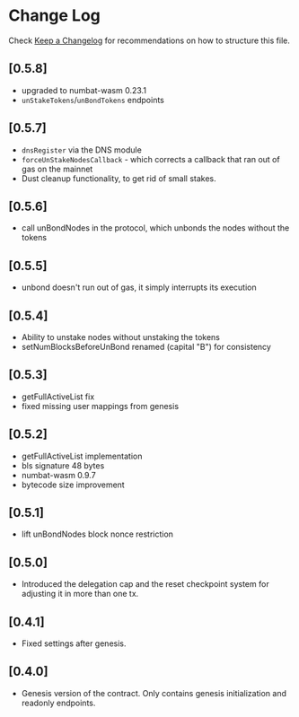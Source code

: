 # Change Log

Check [Keep a Changelog](http://keepachangelog.com/) for recommendations on how to structure this file.

## [0.5.8]
- upgraded to numbat-wasm 0.23.1
- `unStakeTokens`/`unBondTokens` endpoints

## [0.5.7]
- `dnsRegister` via the DNS module
- `forceUnStakeNodesCallback` - which corrects a callback that ran out of gas on the mainnet
- Dust cleanup functionality, to get rid of small stakes.

## [0.5.6]
- call unBondNodes in the protocol, which unbonds the nodes without the tokens

## [0.5.5]
- unbond doesn't run out of gas, it simply interrupts its execution

## [0.5.4]
- Ability to unstake nodes without unstaking the tokens
- setNumBlocksBeforeUnBond renamed (capital "B") for consistency

## [0.5.3]
- getFullActiveList fix
- fixed missing user mappings from genesis

## [0.5.2]
- getFullActiveList implementation
- bls signature 48 bytes
- numbat-wasm 0.9.7
- bytecode size improvement

## [0.5.1]
- lift unBondNodes block nonce restriction

## [0.5.0]
- Introduced the delegation cap and the reset checkpoint system for adjusting it in more than one tx.

## [0.4.1]
- Fixed settings after genesis.

## [0.4.0]
- Genesis version of the contract. Only contains genesis initialization and readonly endpoints.

